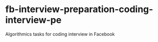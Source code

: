 # fb-interview-preparation-coding-interview-pe
Algorithmics tasks for coding interview in Facebook 

